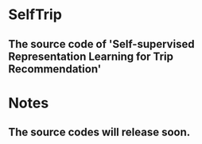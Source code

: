 # SelfTrip 
## The source code of 'Self-supervised Representation Learning for Trip Recommendation'

# Notes
## The source codes will release soon.
